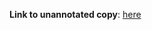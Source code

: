 **Link to unannotated copy**: [here](https://drive.google.com/file/d/1XqPOImGrHPl5Nta-glFJc_dEkt6Ft6C8/view?usp=sharing)